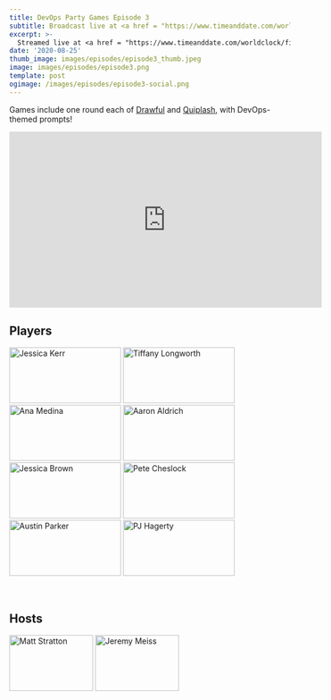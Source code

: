 ```yaml
---
title: DevOps Party Games Episode 3
subtitle: Broadcast live at <a href = "https://www.timeanddate.com/worldclock/fixedtime.html?msg=DevOps+Party+Games+Episode+3&iso=20200825T20&p1=64&ah=1" target = "_blank">Tuesday, August 25, 8 PM CT</a> 
excerpt: >-
  Streamed live at <a href = "https://www.timeanddate.com/worldclock/fixedtime.html?msg=DevOps+Party+Games+Episode+3&iso=20200825T20&p1=64&ah=1" target = "_blank">8 PM CT</a><br> on Tuesday, August 25
date: '2020-08-25'
thumb_image: images/episodes/episode3_thumb.jpeg
image: images/episodes/episode3.png
template: post
ogimage: /images/episodes/episode3-social.png
---
```

Games include one round each of [Drawful](https://www.jackboxgames.com/drawful-two/) and [Quiplash](https://www.jackboxgames.com/quiplash-two-interlashional/), with DevOps-themed prompts!

<iframe width="560" height="315" src="https://www.youtube.com/embed/BZ-nZgD7dfI" frameborder="0" allow="accelerometer; autoplay; encrypted-media; gyroscope; picture-in-picture" allowfullscreen></iframe>

## Players
<a href = "https://twitter.com/jessitron" class = "player-episode-page" target = "_blank"><img src = "/images/players/jessica-kerr.png" alt="Jessica Kerr" width="200" height="100" class = "player-episode-page"></a>
<a href = "https://twitter.com/thelongshanx" class = "player-episode-page" target = "_blank"><img src = "/images/players/tiffany.png" alt="Tiffany Longworth" width="200" height="100" class = "player-episode-page"></a>
<a href = "https://twitter.com/ana_m_medina" class = "player-episode-page" target = "_blank"><img src = "/images/players/ana.png" alt="Ana Medina" width="200" height="100" class = "player-episode-page"></a>
<a href = "https://twitter.com/crayzeigh" class = "player-episode-page" target = "_blank"><img src = "/images/players/aaron.png" alt="Aaron Aldrich" width="200" height="100" class = "player-episode-page"></a>
<a href = "https://twitter.com/jessalyn" class = "player-episode-page" target = "_blank"><img src = "/images/players/jessica-brown.png" alt="Jessica Brown" width="200" height="100" class = "player-episode-page"></a>
<a href = "https://twitter.com/petecheslock" class = "player-episode-page" target = "_blank"><img src = "/images/players/cheslock.png" alt="Pete Cheslock" width="200" height="100" class = "player-episode-page"></a>
<a href = "https://twitter.com/austinlparker" class = "player-episode-page" target = "_blank"><img src = "/images/players/austin.png" alt="Austin Parker" width="200" height="100" class = "player-episode-page"></a>
<a href = "https://twitter.com/aspleenic" class = "player-episode-page" target = "_blank"><img src = "/images/players/pj.png" alt="PJ Hagerty" width="200" height="100" class = "player-episode-page"></a>


<br clear = "all">

## Hosts
<a href = "https://twitter.com/mattstratton" class = "player-episode-page"><img src = "/images/hosts/matty.png" alt="Matt Stratton" width="150" height="100" class = "player-episode-page"></a>
<a href = "https://twitter.com/IAmJerdog" class = "player-episode-page"><img src = "/images/hosts/jeremy.png" alt="Jeremy Meiss" width="150" height="100" class = "player-episode-page"></a>
